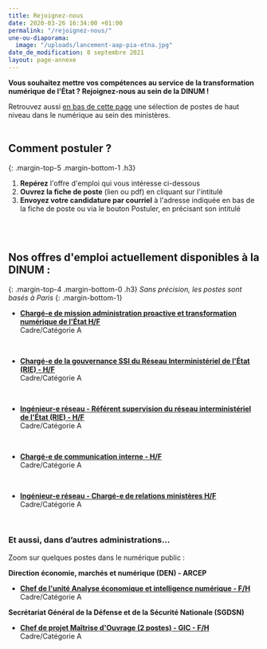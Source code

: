 ```yaml
---
title: Rejoignez-nous
date: 2020-03-26 16:34:00 +01:00
permalink: "/rejoignez-nous/"
une-ou-diaporama:
  image: "/uploads/lancement-aap-pia-etna.jpg"
date_de_modification: 8 septembre 2021
layout: page-annexe
---
```


**Vous souhaitez mettre vos compétences au service de la transformation numérique de l'État ? Rejoignez-nous au sein de la DINUM !**

Retrouvez aussi [en bas de cette page](#offresministeres) une sélection de postes de haut niveau dans le numérique au sein des ministères.
<br>
<br>

## Comment postuler ?
{: .margin-top-5 .margin-bottom-1 .h3}
1. **Repérez** l'offre d'emploi qui vous intéresse ci-dessous
2. **Ouvrez la fiche de poste** (lien ou pdf) en cliquant sur l'intitulé
3. **Envoyez votre candidature par courriel** à l'adresse indiquée en bas de la fiche de poste ou via le bouton Postuler, en précisant son intitulé
<br>
<br>

## Nos offres d'emploi actuellement disponibles à la DINUM : 
{: .margin-top-4 .margin-bottom-0 .h3}
*Sans précision, les postes sont basés à Paris*
{: .margin-bottom-1}

* **[Chargé-e de mission administration proactive et transformation numérique de l'État H/F](https://place-emploi-public.gouv.fr/offre-emploi/charge-e-de-mission-administration-proactive-et-transformation-numerique-de-l-tat-hf-reference-2021-687301/ "Chargé-e de mission administration proactive et transformation numérique de l'État - H/F - Lien externe")**
<br>Cadre/Catégorie A
<br>

* **[Chargé-e de la gouvernance SSI du Réseau Interministériel de l'État (RIE) - H/F](https://place-emploi-public.gouv.fr/offre-emploi/charge-e-de-la-gouvernance-ssi-du-reseau-interministeriel-de-l-tat-rie-hf-reference-2021-572756/ "Chargé-e de la gouvernance SSI du Réseau Interministériel de l'État (RIE) - H/F - Lien externe")**
<br>Cadre/Catégorie A
<br>

* **[Ingénieur-e réseau - Référent supervision du réseau interministériel de l'État (RIE) - H/F](https://place-emploi-public.gouv.fr/offre-emploi/ingenieur-e-reseau---referent-supervision-du-reseau-interministeriel-de-l-tat-rie-hf-reference-2021-639727/ "Ingénieur-e réseau - Référent supervision du réseau interministériel de l'État (RIE) - H/F - Lien externe")**
<br>Cadre/Catégorie A
<br>

* **[Chargé-e de communication interne - H/F](https://place-emploi-public.gouv.fr/offre-emploi/charge-e-de-communication-interne-hf-reference-2021-657684/ "Chargé-e de communication interne - H/F - Lien externe")**
<br>Cadre/Catégorie A
<br>

* **[Ingénieur-e réseau - Chargé-e de relations ministères H/F](https://place-emploi-public.gouv.fr/offre-emploi/ingenieur-e-reseau---charge-e-de-relations-ministeres-hf-reference-2021-649375/ "Ingénieur-e réseau - Chargé-e de relations ministères H/F - Lien externe")**
<br>Cadre/Catégorie A
<br>

<!--
> ### Talents du numérique : l’État recrute !
> <figure class='image-center' style='width: 70%;'><img src="/uploads/Campagne_Linkedin_FETE_visuel1.jpg" alt=""/></figure>
> <br>Vous êtes développeur, chef de projet numérique, ingénieur, architecte SI, technicien support... ? Venez créer le service public de demain !
> <br>Plus de 300 postes dans de nombreux métiers vous attendent au **Forum de l'emploi tech de l’État, du 30 novembre au 9 décembre 2020**. Édition 100% en ligne.
> <br>[> Inscrivez-vous jusqu'au 27 nov, 14h](https://numerique.gouv.fr/agenda/forum-emploi-tech-etat-2020)
> <br>
{: .noir .encadre}
  -->

<div class="encadre noir">
<h3 id="et-aussi-dans-dautres-administrations">Et aussi, dans d’autres administrations…<a id="offresministeres"></a></h3>
<p class="margin-bottom-1">Zoom sur quelques postes dans le numérique public&nbsp;:</p>  <p><strong> Direction économie, marchés et numérique (DEN) - ARCEP</strong></p> 
<ul><li class="margin-bottom-1"><strong><a href="https://place-emploi-public.gouv.fr/offre-emploi/cheffe-de-l-unite-analyse-economique-et-intelligence-numerique-reference-2021-621708/" title="Chef de l'unité Analyse économique et intelligence numérique - F/H - Lien externe">Chef de l'unité Analyse économique et intelligence numérique - F/H</a></strong><br>Cadre/Catégorie A</li></ul>
<p><strong> Secrétariat Général de la Défense et de la Sécurité Nationale (SGDSN)</strong></p> 
<ul><li class="margin-bottom-1"><strong><a href="https://place-emploi-public.gouv.fr/offre-emploi/chef-de-projet-maitrise-d-ouvrage-2-postes-reference-2021-557102/" title="Chef de projet Maîtrise d'Ouvrage (2 postes) - GIC - F/H - Lien externe">Chef de projet Maîtrise d'Ouvrage (2 postes) - GIC - F/H</a></strong><br>Cadre/Catégorie A</li></ul> 
</div>
